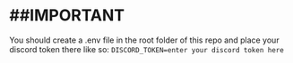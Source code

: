 ##IMPORTANT
===
You should create a .env file in the root folder of this repo and place your discord token there like so:
`DISCORD_TOKEN=enter your discord token here`